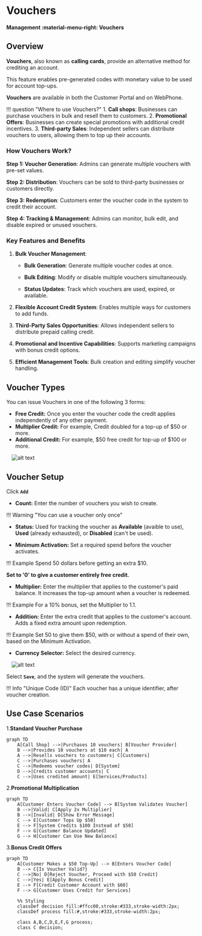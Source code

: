 # Vouchers

**Management :material-menu-right: Vouchers**

## Overview

**Vouchers**, also known as **calling cards**, provide an alternative method for crediting an account.

This feature enables pre-generated codes with monetary value to be used for account top-ups.

**Vouchers** are available in both the Customer Portal and on WebPhone.

!!! question "Where to use Vouchers?"
    1. **Call shops**: Businesses can purchase vouchers in bulk and resell them to customers.
    2. **Promotional Offers**: Businesses can create special promotions with additional credit incentives.
    3. **Third-party Sales**: Independent sellers can distribute vouchers to users, allowing them to top up their accounts.

### How Vouchers Work?

**Step 1: Voucher Generation**: Admins can generate multiple vouchers with pre-set values.

**Step 2: Distribution**: Vouchers can be sold to third-party businesses or customers directly.

**Step 3: Redemption**: Customers enter the voucher code in the system to credit their account.

**Step 4: Tracking & Management**: Admins can monitor, bulk edit, and disable expired or unused vouchers.

### Key Features and Benefits

1. **Bulk Voucher Management**: 

   + **Bulk Generation**: Generate multiple voucher codes at once.

   + **Bulk Editing**: Modify or disable multiple vouchers simultaneously.

   + **Status Updates**: Track which vouchers are used, expired, or available.

2. **Flexible Account Credit System**: Enables multiple ways for customers to add funds.

3. **Third-Party Sales Opportunities**: Allows independent sellers to distribute prepaid calling credit.

4. **Promotional and Incentive Capabilities**: Supports marketing campaigns with bonus credit options.

5. **Efficient Management Tools**: Bulk creation and editing simplify voucher handling.

## Voucher Types

You can issue Vouchers in one of the following 3 forms:

* **Free Credit:** Once you enter the voucher code the credit applies independently of any other payment.
* **Multiplier Credit:** For example, Credit doubled for a top-up of $50 or more.
* **Additional Credit:** For example, $50 free credit for top-up of $100 or more.

&emsp;![alt text][voucher-grid]

## Voucher Setup

Click **`Add`**

* **Count:** Enter the number of vouchers you wish to create.

!!! Warning "You can use a voucher only once"

* **Status:** Used for tracking the voucher as **Available** (avaible to use), **Used** (already exhausted), or **Disabled** (can't be used).

* **Minimum Activation:** Set a required spend before the voucher activates.

!!! Example
    Spend 50 dollars before getting an extra $10.

**Set to '0' to give a customer entirely free credit.**

* **Multiplier:** Enter the multiplier that applies to the customer's paid balance. It increases the top-up amount when a voucher is redeemed.

!!! Example
    For a 10% bonus, set the Multiplier to 1.1.

* **Addition:** Enter the extra credit that applies to the customer's account. Adds a fixed extra amount upon redemption.

!!! Example
    Set 50 to give them $50, with or without a spend of their own, based on the Minimum Activation.

* **Currency Selector:** Select the desired currency.

&emsp;![alt text][voucher-add]

Select **`Save`**, and the system will generate the vouchers.

!!! Info "Unique Code (ID)"
    Each voucher has a unique identifier, after voucher creation.

## Use Case Scenarios

1.**Standard Voucher Purchase**

```mermaid
graph TD
    A[Call Shop] -->|Purchases 10 vouchers| B[Voucher Provider]
    B -->|Provides 10 vouchers at $10 each| A
    A -->|Resells vouchers to customers| C[Customers]
    C -->|Purchases vouchers| A
    C -->|Redeems voucher codes| D[System]
    D -->|Credits customer accounts| C
    C -->|Uses credited amount| E[Services/Products]
```

2.**Promotional Multiplication**

```mermaid
graph TD
    A[Customer Enters Voucher Code] --> B[System Validates Voucher]
    B -->|Valid| C[Apply 2x Multiplier]
    B -->|Invalid| D[Show Error Message]
    C --> E[Customer Tops Up $50]
    E --> F[System Credits $100 Instead of $50]
    F --> G[Customer Balance Updated]
    G --> H[Customer Can Use New Balance]
```

3.**Bonus Credit Offers**

```mermaid
graph TD
    A[Customer Makes a $50 Top-Up] --> B[Enters Voucher Code]
    B --> C{Is Voucher Valid?}
    C -->|No| D[Reject Voucher, Proceed with $50 Credit]
    C -->|Yes| E[Apply Bonus Credit]
    E --> F[Credit Customer Account with $60]
    F --> G[Customer Uses Credit for Services]

    %% Styling
    classDef decision fill:#ffcc00,stroke:#333,stroke-width:2px;
    classDef process fill:#,stroke:#333,stroke-width:2px;

    class A,B,C,D,E,F,G process;
    class C decision;
```

[voucher-grid]: /misc/img/voucher-grid.png "Voucher Grid"
[voucher-add]: /misc/img/voucher-add.png "Add Voucher"
